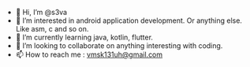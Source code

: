 - 👋 Hi, I’m @s3va
- 👀 I’m interested in android application development. Or anything else. Like asm, c and so on.
- 🌱 I’m currently learning java, kotlin, flutter.
- 💞️ I’m looking to collaborate on anything interesting with coding.
- 📫 How to reach me : vmsk131uh@gmail.com

<!---
s3va/s3va is a ✨ special ✨ repository because its `README.md` (this file) appears on your GitHub profile.
You can click the Preview link to take a look at your changes.
--->
